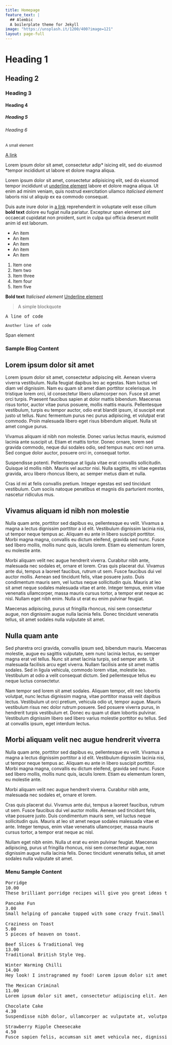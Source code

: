 ```yaml
---
title: Homepage
feature_text: |
  ## Alembic
  A boilerplate theme for Jekyll
image: "https://unsplash.it/1200/400?image=121"
layout: page-full
---
```


# Heading 1

## Heading 2

### Heading 3

#### Heading 4

##### Heading 5

###### Heading 6

<small>A small element</small>

[A link](# "A link")

Lorem ipsum dolor sit amet, consectetur adip* isicing elit, sed do eiusmod *tempor incididunt ut labore et dolore magna aliqua.

Lorem ipsum dolor sit amet, consectetur adipisicing elit, sed do eiusmod tempor incididunt ut <u>underline element</u> labore et dolore magna aliqua. Ut enim ad minim veniam, quis nostrud exercitation ullamco _italicised element_ laboris nisi ut aliquip ex ea commodo consequat.

Duis aute irure dolor in [a link](# "a link") reprehenderit in voluptate velit esse cillum **bold text** dolore eu fugiat nulla pariatur. Excepteur <span>span element</span> sint occaecat cupidatat non proident, sunt in culpa qui officia deserunt mollit anim id est laborum.

*   An item
*   An item
*   An item
*   An item
*   An item

1.  Item one
2.  Item two
3.  Item three
4.  Item four
5.  Item five

**Bold text** _Italicised element_ <u>Underline element</u>

> A simple blockquote

<pre>A line of code</pre>

`Another line of code`

<span>Span element</span>

### Sample Blog Content

## Lorem ipsum dolor sit amet

Lorem ipsum dolor sit amet, consectetur adipiscing elit. Aenean viverra viverra vestibulum. Nulla feugiat dapibus leo ac egestas. Nam luctus vel diam vel dignissim. Nam eu quam sit amet diam porttitor scelerisque. In tristique lorem orci, id consectetur libero ullamcorper non. Fusce sit amet orci turpis. Praesent faucibus sapien at dolor mattis bibendum. Maecenas risus tortor, auctor vitae purus posuere, mollis mattis mauris. Pellentesque vestibulum, turpis eu tempor auctor, odio erat blandit ipsum, id suscipit erat justo ut tellus. Nunc fermentum purus nec purus adipiscing, et volutpat erat commodo. Proin malesuada libero eget risus bibendum aliquet. Nulla sit amet congue purus.

Vivamus aliquam id nibh non molestie. Donec varius lectus mauris, euismod lacinia ante suscipit ut. Etiam et mattis tortor. Donec ornare, lorem sed gravida commodo, neque dui sodales odio, sed tempus nunc orci non urna. Sed congue dolor auctor, posuere orci in, consequat tortor.

Suspendisse potenti. Pellentesque at ligula vitae erat convallis sollicitudin. Quisque id mollis nibh. Mauris vel auctor nisi. Nulla sagittis, mi vitae egestas gravida, arcu libero rhoncus libero, ac semper metus diam et nulla.

Cras id mi at felis convallis pretium. Integer egestas est sed tincidunt vestibulum. Cum sociis natoque penatibus et magnis dis parturient montes, nascetur ridiculus mus.

## Vivamus aliquam id nibh non molestie

Nulla quam ante, porttitor sed dapibus eu, pellentesque eu velit. Vivamus a magna a lectus dignissim porttitor a id elit. Vestibulum dignissim lacinia nisi, ut tempor neque tempus ac. Aliquam eu ante in libero suscipit porttitor. Morbi magna magna, convallis eu dictum eleifend, gravida sed nunc. Fusce sed libero mollis, mollis nunc quis, iaculis lorem. Etiam eu elementum lorem, eu molestie ante.

Morbi aliquam velit nec augue hendrerit viverra. Curabitur nibh ante, malesuada nec sodales et, ornare et lorem. Cras quis placerat dui. Vivamus ante dui, tempus a laoreet faucibus, rutrum ut sem. Fusce faucibus dui vel auctor mollis. Aenean sed tincidunt felis, vitae posuere justo. Duis condimentum mauris sem, vel luctus neque sollicitudin quis. Mauris at leo sit amet neque sodales malesuada vitae et ante. Integer tempus, enim vitae venenatis ullamcorper, massa mauris cursus tortor, a tempor erat neque ac nisl. Nullam eget nibh enim. Nulla ut erat eu enim pulvinar feugiat.

Maecenas adipiscing, purus ut fringilla rhoncus, nisi sem consectetur augue, non dignissim augue nulla lacinia felis. Donec tincidunt venenatis tellus, sit amet sodales nulla vulputate sit amet.

## Nulla quam ante

Sed pharetra orci gravida, convallis ipsum sed, bibendum mauris. Maecenas molestie, augue eu sagittis vulputate, sem nunc lacinia lectus, eu semper magna erat vel tellus. Nunc sit amet lacinia turpis, sed semper ante. Ut malesuada facilisis arcu eget viverra. Nullam facilisis ante sit amet mattis sodales. Sed in ligula vehicula, commodo lorem vitae, molestie leo. Vestibulum at odio a velit consequat dictum. Sed pellentesque tellus eu neque luctus consectetur.

Nam tempor sed lorem sit amet sodales. Aliquam tempor, elit nec lobortis volutpat, nunc lectus dignissim magna, vitae porttitor massa velit dapibus lectus. Vestibulum ut orci pretium, vehicula odio ut, tempor augue. Mauris vestibulum risus nec dolor rutrum posuere. Sed posuere viverra purus, in hendrerit turpis vestibulum et. Donec eu quam ut diam lobortis pulvinar. Vestibulum dignissim libero sed libero varius molestie porttitor eu tellus. Sed at convallis ipsum, eget interdum lectus.

## Morbi aliquam velit nec augue hendrerit viverra

Nulla quam ante, porttitor sed dapibus eu, pellentesque eu velit. Vivamus a magna a lectus dignissim porttitor a id elit. Vestibulum dignissim lacinia nisi, ut tempor neque tempus ac. Aliquam eu ante in libero suscipit porttitor. Morbi magna magna, convallis eu dictum eleifend, gravida sed nunc. Fusce sed libero mollis, mollis nunc quis, iaculis lorem. Etiam eu elementum lorem, eu molestie ante.

Morbi aliquam velit nec augue hendrerit viverra. Curabitur nibh ante, malesuada nec sodales et, ornare et lorem.

Cras quis placerat dui. Vivamus ante dui, tempus a laoreet faucibus, rutrum ut sem. Fusce faucibus dui vel auctor mollis. Aenean sed tincidunt felis, vitae posuere justo. Duis condimentum mauris sem, vel luctus neque sollicitudin quis. Mauris at leo sit amet neque sodales malesuada vitae et ante. Integer tempus, enim vitae venenatis ullamcorper, massa mauris cursus tortor, a tempor erat neque ac nisl.

Nullam eget nibh enim. Nulla ut erat eu enim pulvinar feugiat. Maecenas adipiscing, purus ut fringilla rhoncus, nisi sem consectetur augue, non dignissim augue nulla lacinia felis. Donec tincidunt venenatis tellus, sit amet sodales nulla vulputate sit amet.

### Menu Sample Content

<pre>Porridge
10.00
These brilliant porridge recipes will give you great ideas to jazz up this breakfast favourite. Fruity, syrupy or nutty – give it a go.

Pancake Fun
3.00
Small helping of pancake topped with some crazy fruit.Small helping of pancake topped with some crazy fruitSmall helping of pancake topped with some crazy fruitSmall helping of pancake topped with some crazy fruit.

Craziness on Toast
5.00
5 pieces of heaven on toast.

Beef Slices & Traditional Veg
13.00
Traditional British Style Veg.

Winter Warming Chilli
14.00
Hey look! I instragramed my food! Lorem ipsum dolor sit amet, consectetur adipiscing elit. Aenean eget luctus lectus, a venenatis ipsum. Mauris quis accumsan sapien. Mauris lobortis condimentum malesuada. Lorem ipsum dolor sit amet, consectetur adipiscing.

The Mexican Criminal
11.00
Lorem ipsum dolor sit amet, consectetur adipiscing elit. Aenean eget luctus lectus, a venenatis ipsum. Mauris quis accumsan sapien. Mauris lobortis condimentum malesuada. Lorem ipsum dolor sit amet, consectetur adipiscing elit. Aliquam pellentesque risus.

Chocolate Cake
4.30
Suspendisse nibh dolor, ullamcorper ac vulputate at, volutpat eget neque. Ut orci purus, malesuada nec nisi at, consectetur volutpat mi. Nunc tincidunt porta nulla nec ornare. Nulla vitae diam rhoncus, tempus arcu eu, facilisis eros. Duis et varius mi, eg.

Strawberry Ripple Cheesecake
4.50
Fusce sapien felis, accumsan sit amet vehicula nec, dignissim id nisi. Donec lacinia in turpis dignissim gravida. Suspendisse potenti. Donec eu lacinia metus, eget elementum nibh. Donec aliquam dignissim ipsum non placerat. Ut aliquam dignissim facilisis.
</pre>
